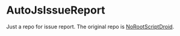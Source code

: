 # AutoJsIssueReport

Just a repo for issue report. The original repo is [NoRootScriptDroid](https://github.com/hyb1996/NoRootScriptDroid).
